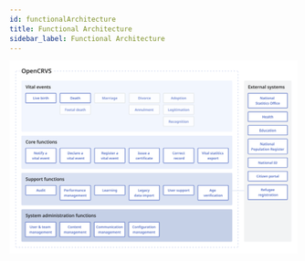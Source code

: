 ```yaml
---
id: functionalArchitecture
title: Functional Architecture
sidebar_label: Functional Architecture
---
```


![assets/FunctionalArchitecture6013360e56874d17a9323b887cdc7564/oCRVS_systemArchitecture.png](assets/FunctionalArchitecture6013360e56874d17a9323b887cdc7564/oCRVS_systemArchitecture.png)
